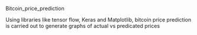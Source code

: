 Bitcoin_price_prediction

Using libraries like tensor flow, Keras and Matplotlib, bitcoin price prediction is carried out to generate graphs of actual vs predicated prices
